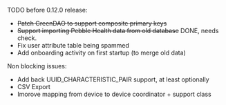 TODO before 0.12.0 release:

* ~~Patch GreenDAO to support composite primary keys~~
* ~~Support importing Pebble Health data from old database~~ DONE, needs check.
* Fix user attribute table being spammed
* Add onboarding activity on first startup (to merge old data)

Non blocking issues:

* Add back UUID_CHARACTERISTIC_PAIR support, at least optionally
* CSV Export
* Imorove mapping from device to device coordinator + support class
